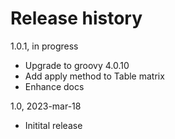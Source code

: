 # Release history

1.0.1, in progress
- Upgrade to groovy 4.0.10
- Add apply method to Table matrix
- Enhance docs

1.0, 2023-mar-18
- Initital release
